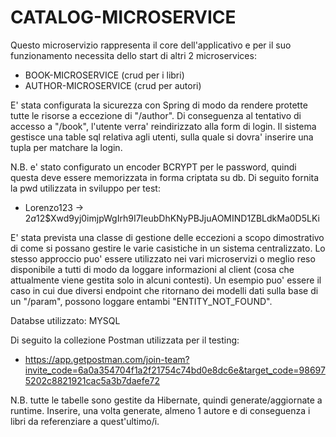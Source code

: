 # CATALOG-MICROSERVICE

Questo microservizio rappresenta il core dell'applicativo e per il suo funzionamento necessita dello start di altri 2 microservices:

- BOOK-MICROSERVICE (crud per i libri)
- AUTHOR-MICROSERVICE (crud per autori)

E' stata configurata la sicurezza con Spring di modo da rendere protette tutte le risorse a eccezione di "/author".
Di conseguenza al tentativo di accesso a "/book", l'utente verra' reindirizzato alla form di login.
Il sistema gestisce una table sql relativa agli utenti, sulla quale si dovra' inserire una tupla per matchare la login.

N.B. e' stato configurato un encoder BCRYPT per le password, quindi questa deve essere memorizzata in forma criptata su db. Di seguito fornita la pwd utilizzata in sviluppo per test:

- Lorenzo123 -> $2a$12$Xwd9yj0imjpWgIrh9I7IeubDhKNyPBJjuAOMIND1ZBLdkMa0D5LKi

E' stata prevista una classe di gestione delle eccezioni a scopo dimostrativo di come si possano gestire le varie casistiche in un sistema centralizzato. 
Lo stesso approccio puo' essere utilizzato nei vari microservizi o meglio reso disponibile a tutti di modo da loggare informazioni al client (cosa che attualmente viene gestita solo in alcuni contesti).
Un esempio puo' essere il caso in cui due diversi endpoint che ritornano dei modelli dati sulla base di un "/param", possono loggare entambi "ENTITY_NOT_FOUND".

Databse utilizzato: MYSQL

Di seguito la collezione Postman utilizzata per il testing:

- https://app.getpostman.com/join-team?invite_code=6a0a354704f1a2f21754c74bd0e8dc6e&target_code=986975202c8821921cac5a3b7daefe72

N.B. tutte le tabelle sono gestite da Hibernate, quindi generate/aggiornate a runtime.
Inserire, una volta generate, almeno 1 autore e di conseguenza i libri da referenziare a quest'ultimo/i.

